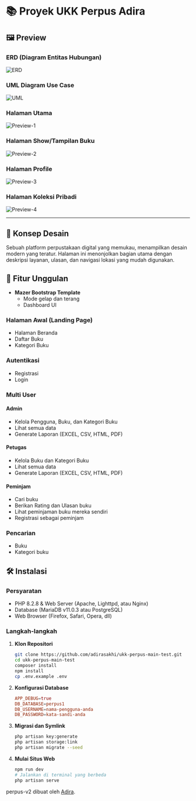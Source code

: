 # 📚 Proyek UKK Perpus Adira

## 🖼️ Preview

### ERD (Diagram Entitas Hubungan)

![ERD](https://github.com/adirasakhi/ukk-perpus-main-test/blob/master/erd.png?raw=true)

### UML Diagram Use Case

![UML](https://github.com/adirasakhi/ukk-perpus-main-test/blob/master/uml.png?raw=true)

### Halaman Utama

![Preview-1](https://github.com/adirasakhi/ukk-perpus-main-test/blob/master/preview-1.png?raw=true)

### Halaman Show/Tampilan Buku

![Preview-2](https://github.com/adirasakhi/ukk-perpus-main-test/blob/master/preview-2.png?raw=true)

### Halaman Profile

![Preview-3](https://github.com/adirasakhi/ukk-perpus-main-test/blob/master/preview-3.png?raw=true)

### Halaman Koleksi Pribadi

![Preview-4](https://github.com/adirasakhi/ukk-perpus-main-test/blob/master/preview-4.png?raw=true)

---

## 🎨 Konsep Desain

Sebuah platform perpustakaan digital yang memukau, menampilkan desain modern yang teratur. Halaman ini menonjolkan bagian utama dengan deskripsi layanan, ulasan, dan navigasi lokasi yang mudah digunakan.

## 🚀 Fitur Unggulan

- **Mazer Bootstrap Template**
  - Mode gelap dan terang
  - Dashboard UI

### Halaman Awal (Landing Page)

- Halaman Beranda
- Daftar Buku
- Kategori Buku

### Autentikasi

- Registrasi
- Login

### Multi User

#### Admin

- Kelola Pengguna, Buku, dan Kategori Buku
- Lihat semua data
- Generate Laporan (EXCEL, CSV, HTML, PDF)

#### Petugas

- Kelola Buku dan Kategori Buku
- Lihat semua data
- Generate Laporan (EXCEL, CSV, HTML, PDF)

#### Peminjam

- Cari buku
- Berikan Rating dan Ulasan buku
- Lihat peminjaman buku mereka sendiri
- Registrasi sebagai peminjam

### Pencarian

- Buku
- Kategori buku

## 🛠️ Instalasi

### Persyaratan

- PHP 8.2.8 & Web Server (Apache, Lighttpd, atau Nginx)
- Database (MariaDB v11.0.3 atau PostgreSQL)
- Web Browser (Firefox, Safari, Opera, dll)

### Langkah-langkah

1. **Klon Repositori**

    ```bash
    git clone https://github.com/adirasakhi/ukk-perpus-main-test.git
    cd ukk-perpus-main-test
    composer install
    npm install
    cp .env.example .env
    ```

2. **Konfigurasi Database**

    ```conf
    APP_DEBUG=true
    DB_DATABASE=perpus1
    DB_USERNAME=nama-pengguna-anda
    DB_PASSWORD=kata-sandi-anda
    ```

3. **Migrasi dan Symlink**

    ```bash
    php artisan key:generate
    php artisan storage:link
    php artisan migrate --seed
    ```

4. **Mulai Situs Web**

    ```bash
    npm run dev
    # Jalankan di terminal yang berbeda
    php artisan serve
    ```

perpus-v2 dibuat oleh [Adira](https://instagram.com/adrshki_/).

